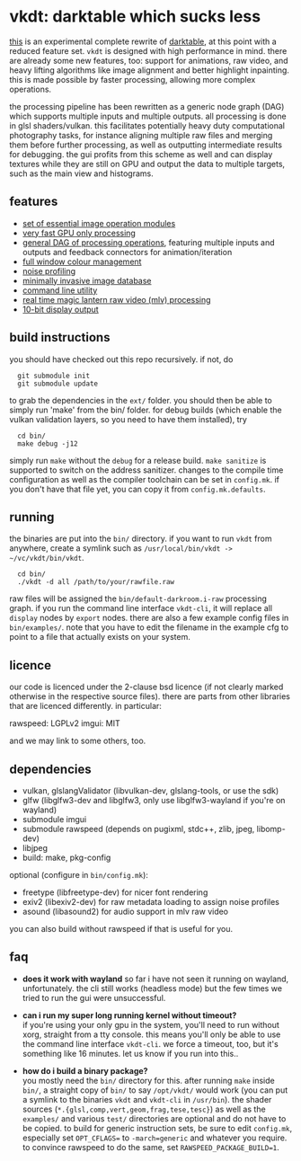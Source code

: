 # vkdt: darktable which sucks less

[this](https://jo.dreggn.org/vkdt) is an experimental complete rewrite of
[darktable](https://darktable.org), at this point with a reduced feature set.
`vkdt` is designed with high performance in mind. there are already some new
features, too: support for animations, raw video, and heavy lifting algorithms
like image alignment and better highlight inpainting. this is made possible by
faster processing, allowing more complex operations.

the processing pipeline has been rewritten as a generic node graph (DAG) which
supports multiple inputs and multiple outputs. all processing is done in glsl
shaders/vulkan. this facilitates potentially heavy duty computational
photography tasks, for instance aligning multiple raw files and merging them
before further processing, as well as outputting intermediate results for
debugging. the gui profits from this scheme as well and can display
textures while they are still on GPU and output the data to multiple
targets, such as the main view and histograms.

## features

* [set of essential image operation modules](src/pipe/modules/readme.md)
* [very fast GPU only processing](src/qvk/readme.md)
* [general DAG of processing operations](src/pipe/readme.md), featuring multiple inputs and outputs and
  feedback connectors for animation/iteration
* [full window colour management](doc/colourmanagement.md)
* [noise profiling](doc/noiseprofiling.md)
* [minimally invasive image database](src/db/readme.md)
* [command line utility](src/cli/readme.md)
* [real time magic lantern raw video (mlv) processing](src/pipe/modules/i-mlv/readme.md)
* [10-bit display output](src/pipe/modules/test10b/readme.md)

## build instructions

you should have checked out this repo recursively. if not, do
```
  git submodule init
  git submodule update
```

to grab the dependencies in the `ext/` folder. you should then be able to
simply run 'make' from the bin/ folder. for debug builds (which enable the
vulkan validation layers, so you need to have them installed), try
```
  cd bin/
  make debug -j12
```

simply run `make` without the `debug` for a release build. `make sanitize` is
supported to switch on the address sanitizer. changes to the compile time
configuration as well as the compiler toolchain can be set in `config.mk`. if
you don't have that file yet, you can copy it from `config.mk.defaults`.

## running

the binaries are put into the `bin/` directory. if you want to run `vkdt` from
anywhere, create a symlink such as `/usr/local/bin/vkdt -> ~/vc/vkdt/bin/vkdt`.
```
  cd bin/
  ./vkdt -d all /path/to/your/rawfile.raw
```
raw files will be assigned the `bin/default-darkroom.i-raw` processing graph.
if you run the command line interface `vkdt-cli`, it will replace all `display`
nodes by `export` nodes.
there are also a few example config files in `bin/examples/`. note that you
have to edit the filename in the example cfg to point to a file that actually
exists on your system.

## licence

our code is licenced under the 2-clause bsd licence (if not clearly marked
otherwise in the respective source files). there are parts from other libraries
that are licenced differently. in particular:

rawspeed:     LGPLv2
imgui:        MIT

and we may link to some others, too.

## dependencies
* vulkan, glslangValidator (libvulkan-dev, glslang-tools, or use the sdk)
* glfw (libglfw3-dev and libglfw3, only use libglfw3-wayland if you're on wayland)
* submodule imgui
* submodule rawspeed (depends on pugixml, stdc++, zlib, jpeg, libomp-dev)
* libjpeg
* build: make, pkg-config

optional (configure in `bin/config.mk`):

* freetype (libfreetype-dev) for nicer font rendering
* exiv2 (libexiv2-dev) for raw metadata loading to assign noise profiles
* asound (libasound2) for audio support in mlv raw video

you can also build without rawspeed if that is useful for you.


## faq
* **does it work with wayland**
so far i have not seen it running on wayland, unfortunately. the cli
still works (headless mode) but the few times we tried to run the gui
were unsuccessful.

* **can i run my super long running kernel without timeout?**  
if you're using your only gpu in the system, you'll need to run without xorg,
straight from a tty console. this means you'll only be able to use the
command line interface `vkdt-cli`. we force a timeout, too, but it's
something like 16 minutes. let us know if you run into this..

* **how do i build a binary package?**  
you mostly need the `bin/` directory for this. after running `make` inside
`bin/`, a straight copy of `bin/` to say `/opt/vkdt/` would work (you can put a
symlink to the binaries `vkdt` and `vkdt-cli` in `/usr/bin`).
the shader sources (`*.{glsl,comp,vert,geom,frag,tese,tesc}`) as well as the
`examples/` and various `test/` directories are optional and do not have to be
copied.
to build for generic instruction sets, be sure to edit `config.mk`, especially
set `OPT_CFLAGS=` to `-march=generic` and whatever you require. to convince
rawspeed to do the same, set `RAWSPEED_PACKAGE_BUILD=1`.

